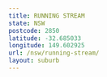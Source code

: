 ```yaml
---
title: RUNNING STREAM
state: NSW
postcode: 2850
latitude: -32.685033
longitude: 149.602925
url: /nsw/running-stream/
layout: suburb
---
```


